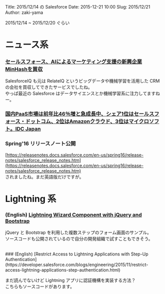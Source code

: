 Title: 2015/12/14 の Salesforce
Date: 2015-12-21 10:00
Slug: 2015/12/21
Author: zaki-yama

2015/12/14 ~ 2015/12/20 ぐらい

# ニュース系

### [セールスフォース、AIによるマーケティング支援の新興企業MinHashを買収](http://japan.zdnet.com/article/35075005/)

SalesforceIQ も元は RelateIQ というビッグデータや機械学習を活用した CRM の会社を買収してできたサービスでしたね。  
やっぱ最近の Salesforce はデータサイエンスとか機械学習系に注力してますねー。

### [国内PaaS市場は前年比46％増と急成長中、シェア1位はセールスフォース・ドットコム、2位はAmazonクラウド、3位はマイクロソフト。IDC Japan](http://www.publickey1.jp/blog/15/paas4612amazon3idc_japan.html)


### Spring'16 リリースノート公開

[https://releasenotes.docs.salesforce.com/en-us/spring16/release-notes/salesforce_release_notes.htm](https://releasenotes.docs.salesforce.com/en-us/spring16/release-notes/salesforce_release_notes.htm)  
されましたね。まだ英語版だけですが。

# Lightning 系

### (English) [Lightning Wizard Component with jQuery and Bootstrap](https://balkishankachawa.wordpress.com/2015/06/26/lightning-wizard-component-with-jquery-and-bootstrap/)

jQuery と Bootstrap を利用した複数ステップのフォーム画面のサンプル。  
ソースコードも公開されているので自分の開発組織で試すこともできそう。

<br />
### (English) [Restrict Access to Lightning Applications with Step-Up Authentication](https://developer.salesforce.com/blogs/engineering/2015/11/restrict-access-lightning-applications-step-authentication.html)

まだ読んでないけど Lightning アプリに認証機構を実装する方法？  
こちらもソースコードがあります。
